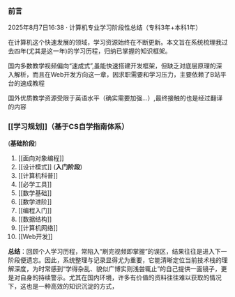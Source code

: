  ### **前言**
 2025年8月7日16:38 · 计算机专业学习阶段性总结（专科3年+本科1年）

在计算机这个快速发展的领域，学习资源始终在不断更新。本文旨在系统梳理我过去四年(尤其是这一年)的学习历程，归纳已掌握的知识框架。

国内多数教学视频偏向“速成式”,虽能快速搭建开发框架，但缺乏对底层原理的深入解析，而且在Web开发方向这一章，因求职需要和学习压力，主要依赖了B站平台的速成教程

国外优质教学资源受限于英语水平（确实需要加强...）,最终接触的也是经过翻译的内容
### [[学习规划]]（基于CS自学指南体系）

(**基础阶段**)
1. [[面向对象编程]]
2. [[设计模式]]
(**入门阶段**)
3. [[计算机科普]]
4. [[必学工具]]
5. [[数学基础]]
6. [[数学进阶]]
7. [[编程入门]]
8. [[数据结构]]
9. [[计算机网络]] 
10. [[Web开发]]

**总结**：回顾个人学习历程，常陷入“刷完视频即掌握”的误区，结果往往是进入下一阶段便遗忘。因此，系统整理与记录显得尤为重要，它能清晰定位当前技术栈的理解深度，为时常感到“学得杂乱、貌似广博实则浅尝辄止”的自己提供一面镜子，更是对自身的持续警示。尤其在国内环境，许多有价值的资料往往难以获取的情况下，这也是一种高效的知识沉淀的方式，